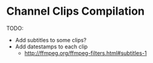 Channel Clips Compilation
=========================

TODO:
* Add subtitles to some clips?
* Add datestamps to each clip
  - http://ffmpeg.org/ffmpeg-filters.html#subtitles-1

